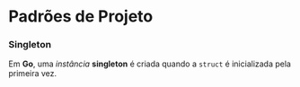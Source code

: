 # Padrões de Projeto

### Singleton

Em **Go**, uma _instância_ **singleton** é criada quando a `struct` é inicializada pela primeira vez.